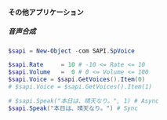 #### その他アプリケーション

##### 音声合成

```powershell
$sapi = New-Object -com SAPI.SpVoice

$sapi.Rate     = 10 # -10 <= Rate <= 10
$sapi.Volume   =  0 # 0 <= Volume <= 100
$sapi.Voice = $sapi.GetVoices().Item(0)
# $sapi.Voice = $sapi.GetVoices().Item(1)

# $sapi.Speak("本日は、晴天なり。", 1) # Async
$sapi.Speak("本日は、晴天なり。") # Sync
```
